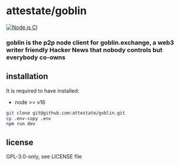 # attestate/goblin

[![Node.js CI](https://github.com/attestate/replica/actions/workflows/node.js.yml/badge.svg)](https://github.com/attestate/replica/actions/workflows/node.js.yml)

### goblin is the p2p node client for goblin.exchange, a web3 writer friendly Hacker News that nobody controls but everybody co-owns

## installation

It is required to have installed:

- node >= v16

```bash
git clone git@github.com:attestate/goblin.git
cp .env-copy .env
npm run dev
```

## license

GPL-3.0-only, see LICENSE file
